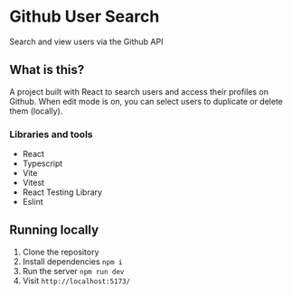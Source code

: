 # Github User Search

Search and view users via the Github API

## What is this?

A project built with React to search users and access their profiles on Github.
When edit mode is on, you can select users to duplicate or delete them (locally).

### Libraries and tools

- React
- Typescript
- Vite
- Vitest
- React Testing Library
- Eslint

## Running locally

1. Clone the repository
1. Install dependencies `npm i`
1. Run the server `npm run dev`
1. Visit `http://localhost:5173/`
